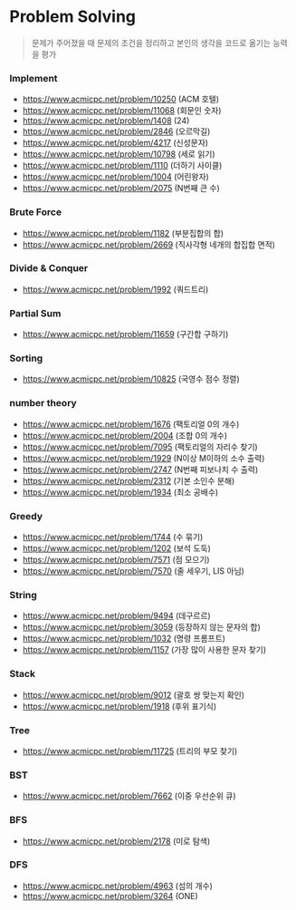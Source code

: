 # Problem Solving
> 문제가 주어졌을 때 문제의 조건을 정리하고 본인의 생각을 코드로 옮기는 능력을 평가

### Implement
- https://www.acmicpc.net/problem/10250 (ACM 호텔)
- https://www.acmicpc.net/problem/11068 (회문인 숫자)
- https://www.acmicpc.net/problem/1408 (24)
- https://www.acmicpc.net/problem/2846 (오르막길)
- https://www.acmicpc.net/problem/4217 (신성문자)
- https://www.acmicpc.net/problem/10798 (세로 읽기)
- https://www.acmicpc.net/problem/1110 (더하기 사이클)
- https://www.acmicpc.net/problem/1004 (어린왕자)
- https://www.acmicpc.net/problem/2075 (N번째 큰 수)

### Brute Force
- https://www.acmicpc.net/problem/1182 (부분집합의 합)
- https://www.acmicpc.net/problem/2669 (직사각형 네개의 합집합 면적)

### Divide & Conquer
- https://www.acmicpc.net/problem/1992 (쿼드트리)

### Partial Sum
- https://www.acmicpc.net/problem/11659 (구간합 구하기)

### Sorting
- https://www.acmicpc.net/problem/10825 (국영수 점수 정렬)

### number theory
- https://www.acmicpc.net/problem/1676 (팩토리얼 0의 개수)
- https://www.acmicpc.net/problem/2004 (조합 0의 개수)
- https://www.acmicpc.net/problem/7095 (팩토리얼의 자리수 찾기)
- https://www.acmicpc.net/problem/1929 (N이상 M이하의 소수 출력)
- https://www.acmicpc.net/problem/2747 (N번째 피보나치 수 출력)
- https://www.acmicpc.net/problem/2312 (기본 소인수 분해)
- https://www.acmicpc.net/problem/1934 (최소 공배수)

### Greedy
- https://www.acmicpc.net/problem/1744 (수 묶기)
- https://www.acmicpc.net/problem/1202 (보석 도둑)
- https://www.acmicpc.net/problem/7571 (점 모으기)
- https://www.acmicpc.net/problem/7570 (줄 세우기, LIS 아님)

### String
- https://www.acmicpc.net/problem/9494 (데구르르)
- https://www.acmicpc.net/problem/3059 (등장하지 않는 문자의 합)
- https://www.acmicpc.net/problem/1032 (명령 프롬프트)
- https://www.acmicpc.net/problem/1157 (가장 많이 사용한 문자 찾기)

### Stack
- https://www.acmicpc.net/problem/9012 (괄호 쌍 맞는지 확인)
- https://www.acmicpc.net/problem/1918 (후위 표기식)

### Tree
- https://www.acmicpc.net/problem/11725 (트리의 부모 찾기)


### BST
- https://www.acmicpc.net/problem/7662 (이중 우선순위 큐)

### BFS
- https://www.acmicpc.net/problem/2178 (미로 탐색)

### DFS
- https://www.acmicpc.net/problem/4963 (섬의 개수)
- https://www.acmicpc.net/problem/3264 (ONE)